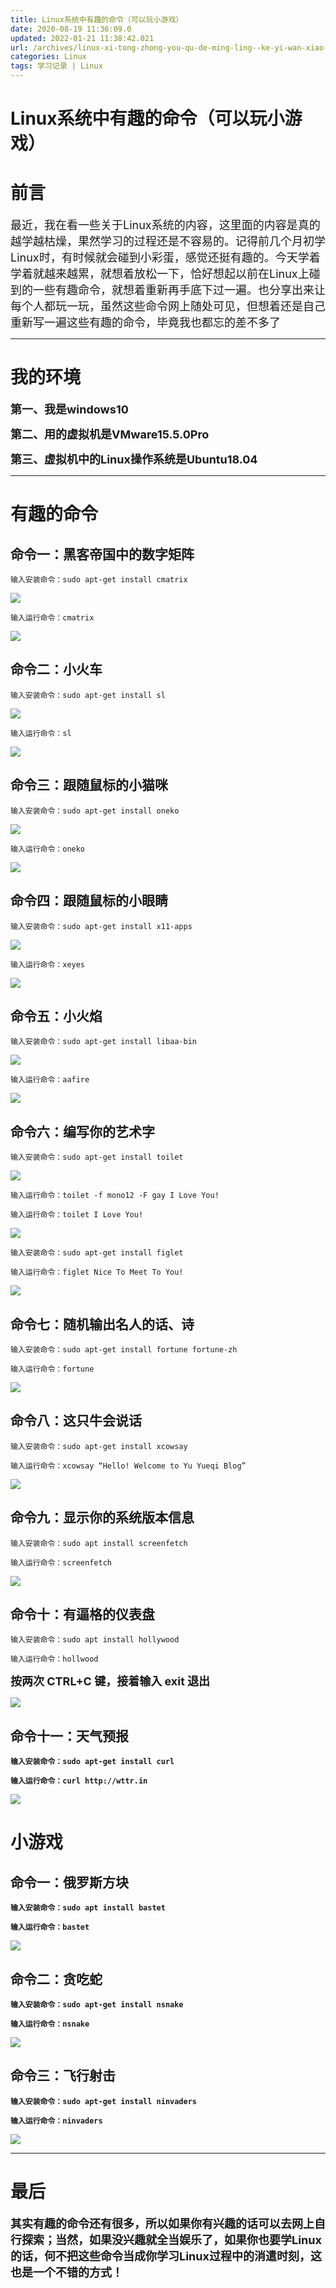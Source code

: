 ```yaml
---
title: Linux系统中有趣的命令（可以玩小游戏）
date: 2020-08-19 11:36:09.0
updated: 2022-01-21 11:38:42.021
url: /archives/linux-xi-tong-zhong-you-qu-de-ming-ling--ke-yi-wan-xiao-you-xi-
categories: Linux
tags: 学习记录 | Linux
---
```


# Linux系统中有趣的命令（可以玩小游戏）

# 前言

<font size=4>最近，我在看一些关于Linux系统的内容，这里面的内容是真的越学越枯燥，果然学习的过程还是不容易的。记得前几个月初学Linux时，有时候就会碰到小彩蛋，感觉还挺有趣的。今天学着学着就越来越累，就想着放松一下，恰好想起以前在Linux上碰到的一些有趣命令，就想着重新再手底下过一遍。也分享出来让每个人都玩一玩，虽然这些命令网上随处可见，但想着还是自己重新写一遍这些有趣的命令，毕竟我也都忘的差不多了</font>

***

# 我的环境

**<font size=4>第一、我是windows10</font>**

**<font size=4>第二、用的虚拟机是VMware15.5.0Pro</font>**

**<font size=4>第三、虚拟机中的Linux操作系统是Ubuntu18.04</font>**

***

# 有趣的命令

## 命令一：黑客帝国中的数字矩阵

```
输入安装命令：sudo apt-get install cmatrix
```

![](https://unleashed.oss-cn-beijing.aliyuncs.com/picgo/2031154-20200818235830443-1236650301.png)



```
输入运行命令：cmatrix
```

![](https://unleashed.oss-cn-beijing.aliyuncs.com/picgo/2031154-20200818235850209-681923157.gif)




## 命令二：小火车

```
输入安装命令：sudo apt-get install sl
```

![](https://unleashed.oss-cn-beijing.aliyuncs.com/picgo/2031154-20200819000027014-1958836479.png)




```
输入运行命令：sl
```

![](https://unleashed.oss-cn-beijing.aliyuncs.com/picgo/2031154-20200819000041567-313237314.gif)




## 命令三：跟随鼠标的小猫咪

```
输入安装命令：sudo apt-get install oneko
```

![](https://unleashed.oss-cn-beijing.aliyuncs.com/picgo/2031154-20200819000133853-1740507078.png)



```
输入运行命令：oneko
```

![](https://unleashed.oss-cn-beijing.aliyuncs.com/picgo/2031154-20200819000147380-1802286110.gif)



## 命令四：跟随鼠标的小眼睛

```
输入安装命令：sudo apt-get install x11-apps
```

![](https://unleashed.oss-cn-beijing.aliyuncs.com/picgo/2031154-20200819000229889-485471183.png)




```
输入运行命令：xeyes
```

![](https://unleashed.oss-cn-beijing.aliyuncs.com/picgo/2031154-20200819000240475-705488407.gif)




## 命令五：小火焰

```
输入安装命令：sudo apt-get install libaa-bin 
```

![](https://unleashed.oss-cn-beijing.aliyuncs.com/picgo/2031154-20200819000632743-646571122.png)



```
输入运行命令：aafire
```

![](https://unleashed.oss-cn-beijing.aliyuncs.com/picgo/2031154-20200819000645990-1862062561.gif)




## 命令六：编写你的艺术字

```
输入安装命令：sudo apt-get install toilet

```

![](https://unleashed.oss-cn-beijing.aliyuncs.com/picgo/2031154-20200819000802694-2074084403.png)




```
输入运行命令：toilet -f mono12 -F gay I Love You!
```



```
输入运行命令：toilet I Love You!
```

![](https://unleashed.oss-cn-beijing.aliyuncs.com/picgo/2031154-20200819000820533-97332150.png)


```
输入安装命令：sudo apt-get install figlet
```





```
输入运行命令：figlet Nice To Meet To You!
```

![](https://unleashed.oss-cn-beijing.aliyuncs.com/picgo/2031154-20200819000856272-1839678122.png)


## 命令七：随机输出名人的话、诗

```
输入安装命令：sudo apt-get install fortune fortune-zh
```



```
输入运行命令：fortune
```

![](https://unleashed.oss-cn-beijing.aliyuncs.com/picgo/2031154-20200819001009987-1536926984.png)


## 命令八：这只牛会说话

```
输入安装命令：sudo apt-get install xcowsay
```



```
输入运行命令：xcowsay “Hello! Welcome to Yu Yueqi Blog”
```

![](https://unleashed.oss-cn-beijing.aliyuncs.com/picgo/2031154-20200819001036396-977210308.png)




## 命令九：显示你的系统版本信息

```
输入安装命令：sudo apt install screenfetch
```



```
输入运行命令：screenfetch
```

![](https://unleashed.oss-cn-beijing.aliyuncs.com/picgo/2031154-20200819001048248-1892480293.gif)



## 命令十：有逼格的仪表盘

```
输入安装命令：sudo apt install hollywood
```



```
输入运行命令：hollwood
```

<font size=4><b>按两次 CTRL+C 键，接着输入 exit 退出</br></font>

![](https://unleashed.oss-cn-beijing.aliyuncs.com/picgo/2031154-20200819002140126-667997183.gif)

## 命令十一：天气预报

```
输入安装命令：sudo apt-get install curl
```



```
输入运行命令：curl http://wttr.in
```

![](https://unleashed.oss-cn-beijing.aliyuncs.com/picgo/2031154-20200819002156921-955364417.gif)

# 小游戏

## 命令一：俄罗斯方块

```
输入安装命令：sudo apt install bastet
```



```
输入运行命令：bastet
```

![](https://unleashed.oss-cn-beijing.aliyuncs.com/picgo/2031154-20200819002210889-973500793.gif)




## 命令二：贪吃蛇

```
输入安装命令：sudo apt-get install nsnake
```



```
输入运行命令：nsnake
```

![](https://unleashed.oss-cn-beijing.aliyuncs.com/picgo/2031154-20200819002222407-1209515460.gif)




## 命令三：飞行射击

```
输入安装命令：sudo apt-get install ninvaders
```





```
输入运行命令：ninvaders
```

![](https://unleashed.oss-cn-beijing.aliyuncs.com/picgo/2031154-20200819002240422-549339691.gif)


***

# 最后

<font size=4>其实有趣的命令还有很多，所以如果你有兴趣的话可以去网上自行探索；当然，如果没兴趣就全当娱乐了，如果你也要学Linux的话，何不把这些命令当成你学习Linux过程中的消遣时刻，这也是一个不错的方式！</font>